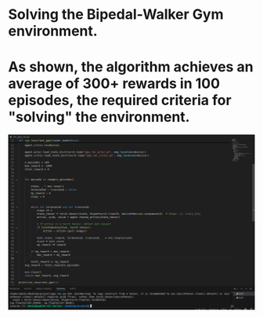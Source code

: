 # Solving the Bipedal-Walker Gym environment.
# As shown, the algorithm achieves an average of 300+ rewards in 100 episodes, the required criteria for "solving" the environment.

<p align="center">
  <img src="solved1.png" width="1250" title="solved bipedal env">
</p>
